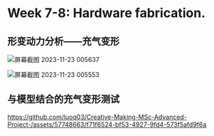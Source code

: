 # Week 7-8: Hardware fabrication.

## 形变动力分析——充气变形

![屏幕截图 2023-11-23 005637](https://github.com/luoq03/Creative-Making-MSc-Advanced-Project-/assets/57748663/7b25eb44-44b9-4472-87d4-5c224ba8bf9e)

![屏幕截图 2023-11-23 005553](https://github.com/luoq03/Creative-Making-MSc-Advanced-Project-/assets/57748663/1e39c485-da0d-41ab-ad7f-5b91db7ce626)

## 与模型结合的充气变形测试

https://github.com/luoq03/Creative-Making-MSc-Advanced-Project-/assets/57748663/f71f6524-bf53-4927-9fd4-573f5afd9f6a


